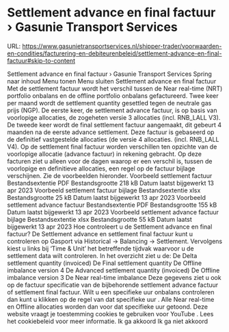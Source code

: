 # Settlement advance en final factuur › Gasunie Transport Services

URL: https://www.gasunietransportservices.nl/shipper-trader/voorwaarden-en-condities/facturering-en-debiteurenbeleid/settlement-advance-en-final-factuur#skip-to-content

Settlement advance en final factuur › Gasunie Transport Services
Spring naar inhoud
Menu tonen
Menu sluiten
Settlement advance en final factuur
Met de settlement factuur wordt het verschil tussen de Near real-time (NRT)
portfolio
onbalans en de offline
portfolio
onbalans gefactureerd.
Twee keer per maand wordt de settlement quantity gesettled tegen de neutrale
gas
prijs (NGP).
De eerste keer, de settlement advance factuur, is op basis van voorlopige allocaties, de zogeheten versie 3 allocaties (incl. RNB_LALL V3).
De tweede keer wordt de final settlement factuur aangemaakt, dit gebeurt 4 maanden na de eerste advance settlement. Deze factuur is gebaseerd op de definitief vastgestelde allocaties (de versie 4 allocaties. (incl. RNB_LALL V4). Op de settlement final factuur worden verschillen ten opzichte van de voorlopige allocatie (advance factuur) in rekening gebracht.
Op deze facturen ziet u alleen voor de dagen waarop er een verschil is, tussen de voorlopige en definitieve allocaties, een regel op de factuur bijlage verschijnen.
Zie de voorbeelden hieronder.
Voorbeeld settlement factuur
Bestandsextentie
PDF
Bestandsgrootte
218 kB
Datum laatst bijgewerkt
13 apr 2023
Voorbeeld settlement factuur bijlage
Bestandsextentie
xlsx
Bestandsgrootte
25 kB
Datum laatst bijgewerkt
13 apr 2023
Voorbeeld settlement advance factuur
Bestandsextentie
PDF
Bestandsgrootte
155 kB
Datum laatst bijgewerkt
13 apr 2023
Voorbeeld settlement advance factuur bijlage
Bestandsextentie
xlsx
Bestandsgrootte
55 kB
Datum laatst bijgewerkt
13 apr 2023
Hoe controleert u de Settlement advance en final factuur?
De Settlement advance en settlement final factuur kunt u controleren op Gasport via Historical -> Balancing -> Settlement.
Vervolgens kiest u links bij ‘Time & Unit’ het betreffende tijdvak waarvoor u de settlement data wilt controleren.
In het overzicht ziet u de:
De Delta settlement quantity (invoiced)
De Final settlement quantity
De Offline imbalance version 4
De Advanced settlement quantity (invoiced)
De Offline imbalance version 3
De Near real-time imbalance
Deze gegevens ziet u ook op de factuur specificatie van de bijbehorende settlement advance factuur of settlement final factuur.
Wilt u een specifieke
uur
onbalans controleren dan kunt u klikken op de regel van dat specifieke
uur
. Alle Near real-time en Offline allocaties worden dan voor dat specifieke
uur
getoond.
Deze website vraagt je toestemming cookies te gebruiken voor
YouTube
. Lees het
cookiebeleid
voor meer informatie.
Ik ga akkoord
Ik ga niet akkoord